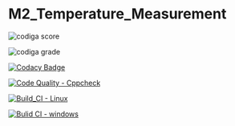 # M2_Temperature_Measurement

![codiga score](https://api.codiga.io/project/32946/score/svg)

![codiga grade](https://api.codiga.io/project/32946/status/svg)


[![Codacy Badge](https://app.codacy.com/project/badge/Grade/74a281c6645c44aa8e9e253f3ff188c9)](https://www.codacy.com/gh/SrinivasKapu/M2_Temperature_Measurement/dashboard?utm_source=github.com&amp;utm_medium=referral&amp;utm_content=SrinivasKapu/M2_Temperature_Measurement&amp;utm_campaign=Badge_Grade)


[![Code Quality - Cppcheck](https://github.com/SrinivasKapu/M2_Temperature_Measurement/actions/workflows/Cpp.yml/badge.svg)](https://github.com/SrinivasKapu/M2_Temperature_Measurement/actions/workflows/Cpp.yml)

[![Build_CI - Linux](https://github.com/SrinivasKapu/M2_Temperature_Measurement/actions/workflows/Linux.yml/badge.svg)](https://github.com/SrinivasKapu/M2_Temperature_Measurement/actions/workflows/Linux.yml)

[![Bulid CI - windows](https://github.com/SrinivasKapu/M2_Temperature_Measurement/actions/workflows/Windows.yml/badge.svg)](https://github.com/SrinivasKapu/M2_Temperature_Measurement/actions/workflows/Windows.yml)
